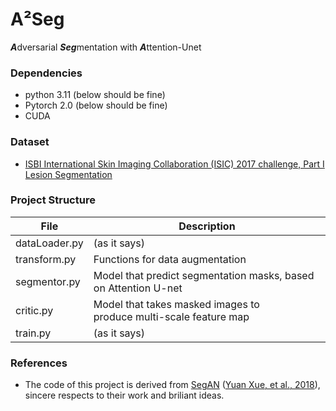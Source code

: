 # A²Seg

 ***A***dversarial ***Seg***mentation with ***A***ttention-Unet

### Dependencies

* python 3.11  (below should be fine)
* Pytorch 2.0  (below should be fine)
* CUDA

### **Dataset**

- [ISBI International Skin Imaging Collaboration (ISIC) 2017 challenge, Part I Lesion Segmentation](https://challenge.isic-archive.com/data/#2017)

### **Project Structure**

| File          | Description                                                        |
| ------------- | ------------------------------------------------------------------ |
| dataLoader.py | (as it says)                                                       |
| transform.py  | Functions for data augmentation                                    |
| segmentor.py  | Model that predict segmentation masks, based on Attention U-net    |
| critic.py     | Model that takes masked images to produce multi-scale feature map |
| train.py      | (as it says)                                                       |

### **References**

- The code of this project is derived from [SegAN](https://github.com/YuanXue1993/SegAN) ([Yuan Xue, et al., 2018](https://arxiv.org/abs/1706.01805)), sincere respects to their work and briliant ideas.
